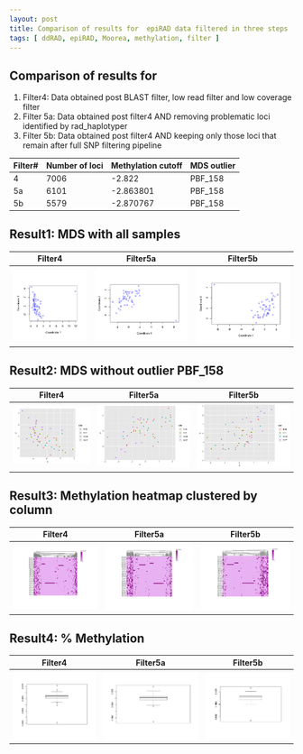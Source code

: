 ```yaml
---
layout: post
title: Comparison of results for  epiRAD data filtered in three steps 
tags: [ ddRAD, epiRAD, Moorea, methylation, filter ]
---
```


## Comparison of results for 
1. Filter4: Data obtained post BLAST filter, low read filter and low coverage filter 
2. Filter 5a: Data obtained post filter4 AND removing problematic loci identified by rad_haplotyper 
3. Filter 5b: Data obtained post filter4 AND keeping only those loci that remain after full SNP filtering pipeline

| Filter#  | Number of loci| Methylation cutoff | MDS outlier |
|----------|-------------|----------------------|-------------|
| 4        |  7006       | -2.822               | PBF_158     |
| 5a       |  6101       |  -2.863801           | PBF_158     |
| 5b       |  5579       | -2.870767            | PBF_158     |

## Result1: MDS with all samples

Filter4             |  Filter5a                       | Filter5b
:-------------------------:|:-------------------------:|:------:
![](https://github.com/tejashree1modak/TM_Putnam_Lab_Notebook/blob/master/images/epiRAD_analysis_out/Filter4_mds.png)  |  ![](https://github.com/tejashree1modak/TM_Putnam_Lab_Notebook/blob/master/images/epiRAD_analysis_out/Filter5a_mds.png) | ![](https://github.com/tejashree1modak/TM_Putnam_Lab_Notebook/blob/master/images/epiRAD_analysis_out/Filter5b_mds.png)

## Result2: MDS without outlier PBF_158

Filter4             |  Filter5a                       | Filter5b
:-------------------------:|:-------------------------:|:------:
![](https://github.com/tejashree1modak/TM_Putnam_Lab_Notebook/blob/master/images/epiRAD_analysis_out/Filter4_mds_minus_outlier.png)  |  ![](https://github.com/tejashree1modak/TM_Putnam_Lab_Notebook/blob/master/images/epiRAD_analysis_out/Filter5a_mds_minus_outlier.png) | ![](https://github.com/tejashree1modak/TM_Putnam_Lab_Notebook/blob/master/images/epiRAD_analysis_out/Filter5b_mds_minus_outlier.png)

## Result3: Methylation heatmap clustered by column

Filter4             |  Filter5a                       | Filter5b
:-------------------------:|:-------------------------:|:------:
![](https://github.com/tejashree1modak/TM_Putnam_Lab_Notebook/blob/master/images/epiRAD_analysis_out/Filter4_MethylHeatMap.png)  |  ![](https://github.com/tejashree1modak/TM_Putnam_Lab_Notebook/blob/master/images/epiRAD_analysis_out/Filter5a_MethylHeatMap.png) | ![](https://github.com/tejashree1modak/TM_Putnam_Lab_Notebook/blob/master/images/epiRAD_analysis_out/Filter5b_MethylHeatMap.png)

## Result4: % Methylation 

Filter4             |  Filter5a                       | Filter5b
:-------------------------:|:-------------------------:|:------:
![](https://github.com/tejashree1modak/TM_Putnam_Lab_Notebook/blob/master/images/epiRAD_analysis_out/Filter4_percent_CpGmethyln.png)  |  ![](https://github.com/tejashree1modak/TM_Putnam_Lab_Notebook/blob/master/images/epiRAD_analysis_out/Filter5a_percent_CpGmethyln.png) | ![](https://github.com/tejashree1modak/TM_Putnam_Lab_Notebook/blob/master/images/epiRAD_analysis_out/Filter5b_percent_CpGmethyln.png)
